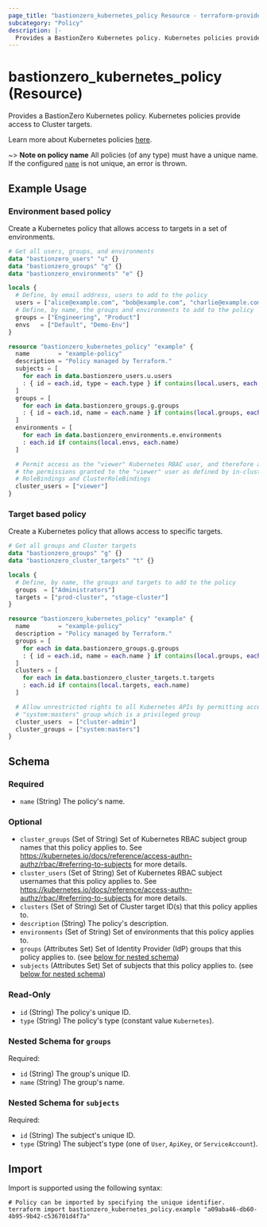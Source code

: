 ```yaml
---
page_title: "bastionzero_kubernetes_policy Resource - terraform-provider-bastionzero"
subcategory: "Policy"
description: |-
  Provides a BastionZero Kubernetes policy. Kubernetes policies provide access to Cluster targets.
---
```


# bastionzero_kubernetes_policy (Resource)

Provides a BastionZero Kubernetes policy. Kubernetes policies provide access to Cluster targets.

Learn more about Kubernetes policies [here](https://docs.bastionzero.com/docs/admin-guide/authorization#kubernetes).

~> **Note on policy name** All policies (of any type) must have a unique name. If the
configured [`name`](#name) is not unique, an error is thrown.

## Example Usage

### Environment based policy

Create a Kubernetes policy that allows access to targets in a set of
environments.

```terraform
# Get all users, groups, and environments 
data "bastionzero_users" "u" {}
data "bastionzero_groups" "g" {}
data "bastionzero_environments" "e" {}

locals {
  # Define, by email address, users to add to the policy
  users = ["alice@example.com", "bob@example.com", "charlie@example.com"]
  # Define, by name, the groups and environments to add to the policy
  groups = ["Engineering", "Product"]
  envs   = ["Default", "Demo-Env"]
}

resource "bastionzero_kubernetes_policy" "example" {
  name        = "example-policy"
  description = "Policy managed by Terraform."
  subjects = [
    for each in data.bastionzero_users.u.users
    : { id = each.id, type = each.type } if contains(local.users, each.email)
  ]
  groups = [
    for each in data.bastionzero_groups.g.groups
    : { id = each.id, name = each.name } if contains(local.groups, each.name)
  ]
  environments = [
    for each in data.bastionzero_environments.e.environments
    : each.id if contains(local.envs, each.name)
  ]

  # Permit access as the "viewer" Kubernetes RBAC user, and therefore assume all
  # the permissions granted to the "viewer" user as defined by in-cluster
  # RoleBindings and ClusterRoleBindings
  cluster_users = ["viewer"]
}
```

### Target based policy 

Create a Kubernetes policy that allows access to specific targets.

```terraform
# Get all groups and Cluster targets 
data "bastionzero_groups" "g" {}
data "bastionzero_cluster_targets" "t" {}

locals {
  # Define, by name, the groups and targets to add to the policy
  groups  = ["Administrators"]
  targets = ["prod-cluster", "stage-cluster"]
}

resource "bastionzero_kubernetes_policy" "example" {
  name        = "example-policy"
  description = "Policy managed by Terraform."
  groups = [
    for each in data.bastionzero_groups.g.groups
    : { id = each.id, name = each.name } if contains(local.groups, each.name)
  ]
  clusters = [
    for each in data.bastionzero_cluster_targets.t.targets
    : each.id if contains(local.targets, each.name)
  ]

  # Allow unrestricted rights to all Kubernetes APIs by permitting access to the
  # "system:masters" group which is a privileged group
  cluster_users  = ["cluster-admin"]
  cluster_groups = ["system:masters"]
}
```

<!-- schema generated by tfplugindocs -->
## Schema

### Required

- `name` (String) The policy's name.

### Optional

- `cluster_groups` (Set of String) Set of Kubernetes RBAC subject group names that this policy applies to. See https://kubernetes.io/docs/reference/access-authn-authz/rbac/#referring-to-subjects for more details.
- `cluster_users` (Set of String) Set of Kubernetes RBAC subject usernames that this policy applies to. See https://kubernetes.io/docs/reference/access-authn-authz/rbac/#referring-to-subjects for more details.
- `clusters` (Set of String) Set of Cluster target ID(s) that this policy applies to.
- `description` (String) The policy's description.
- `environments` (Set of String) Set of environments that this policy applies to.
- `groups` (Attributes Set) Set of Identity Provider (IdP) groups that this policy applies to. (see [below for nested schema](#nestedatt--groups))
- `subjects` (Attributes Set) Set of subjects that this policy applies to. (see [below for nested schema](#nestedatt--subjects))

### Read-Only

- `id` (String) The policy's unique ID.
- `type` (String) The policy's type (constant value `Kubernetes`).

<a id="nestedatt--groups"></a>
### Nested Schema for `groups`

Required:

- `id` (String) The group's unique ID.
- `name` (String) The group's name.


<a id="nestedatt--subjects"></a>
### Nested Schema for `subjects`

Required:

- `id` (String) The subject's unique ID.
- `type` (String) The subject's type (one of `User`, `ApiKey`, or `ServiceAccount`).

## Import

Import is supported using the following syntax:

```shell
# Policy can be imported by specifying the unique identifier.
terraform import bastionzero_kubernetes_policy.example "a09aba46-db60-4b95-9b42-c536701d4f7a"
```